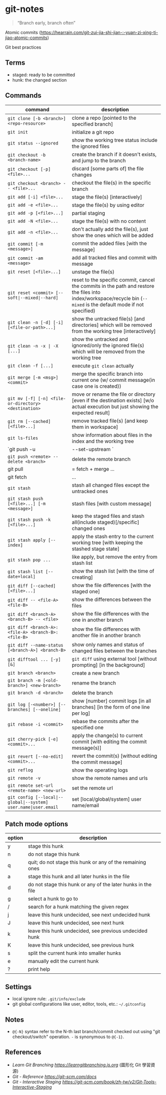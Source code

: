 # git-notes

> “Branch early, branch often”

Atomic commits (https://hearrain.com/git-zui-jia-shi-jian-:-yuan-zi-xing-ti-jiao-atomic-commits)

Git best practices

## Terms

* staged: ready to be committed
* hunk: the changed section

## Commands
|command|description|
|---|---|
|`git clone [-b <branch>] <repo-resource>`|clone a repo [pointed to the specified branch]|
|`git init`|initialize a git repo|
|`git status --ignored`|show the working tree status include the ignored files|
|`git checkout -b <branch-name>`|create the branch if it doesn't exists, and jump to the branch|
|`git checkout [-p] <file>...`|discard [some parts of] the file changes|
|`git checkout <branch> -- <file>...`|checkout the file(s) in the specific branch|
|`git add [-i] <file>...`|stage the file(s) [interactively]|
|`git add -e <file>...`|stage the file(s) by using editor|
|`git add -p [<file>...]`|partial staging|
|`git add -N <file>...`|stage the file(s) with no content|
|`git add -n <file>...`|don't actually add the file(s), just show the ones which will be added|
|`git commit [-m <message>]`|commit the added files [with the message]|
|`git commit -am <message>`|add all tracked files and commit with message|
|`git reset [<file>...]`|unstage the file(s)|
|<code>git reset \<commit> [--soft&#124;--mixed&#124;--hard]</code>|reset to the specific commit, cancel the commits in the path and restore the files into index/workspace/recycle bin (`--mixed` is the default mode if not specified)|
|`git clean -n [-d] [-i] [<file-or-path>...]`|show the untracked file(s) [and directories] which will be removed from the working tree [interactively]|
|<code>git clean -n -x &#124; -X [<file-or-path>...]</code>|show the untracked and ignored/only the ignored file(s) which will be removed from the working tree|
|`git clean -f [...]`|execute `git clean` actually|
|`git merge [-m <msg>] <commit>`|merge the specific branch into current one (w/ commit message(in case one is created))|
|`git mv [-f] [-n] <file-or-directory> <destination>`|move or rename the file or directory [even if the destination exists] [w/o actual execution but just showing the expected result]|
|`git rm [--cached] [<file>...]`|remove tracked file(s) [and keep them in workspace]|
|`git ls-files`|show information about files in the index and the working tree|
|`git push -u|--set-upstream <remote>`|set the remote repo of the current branch and push it|
|`git push <remote> --delete <branch>`|delete the remote branch|
|git pull|= fetch + merge ...|
|git fetch|...|
|`git stash`|stash all changed files except the untracked ones|
|`git stash push [<file>...] [-m <message>]`|stash files [with custom message]|
|`git stash push -k [<file>...]`|keep the staged files and stash all(include staged)[/specific] changed ones|
|`git stash apply [--index]`|apply the stash entry to the current working tree [with keeping the stashed stage state]|
|`git stash pop ...`|like apply, but remove the entry from stash list|
|`git stash list [--date=local]`|show the stash list [with the time of creating]|
|`git diff [--cached] [<file>...]`|show the file differences [with the staged one]|
|`git diff -- <file-A> <file-B>`|show the differences between the files|
|`git diff <branch-A> <branch-B> -- <file>`|show the file differences with the one in another branch|
|`git diff <branch-A>:<file-A> <branch-B>:<file-B>`|show the file differences with another file in another branch|
|`git diff --name-status [<branch-A>] <branch-B>`|show only names and status of changed files between the branches|
|`git difftool ... [-y] [&]`|`git diff` using external tool [without prompting] [in the background]|
|`git branch <branch>`|create a new branch|
|`git branch -m [<old-branch>] <new-branch>`|rename the branch|
|`git branch -d <branch>`|delete the branch|
|`git log [-<number>] [--branches] [--oneline]`|show [number] commit logs [in all branches] [in the form of one line per log]|
|`git rebase -i <commit>`|rebase the commits after the specified one|
|`git cherry-pick [-e] <commit>...`|apply the change(s) to current commit [with editing the commit message(s)]|
|`git revert [--no-edit] <commit>...`|revert the commit(s) [without editing the commit message]|
|`git reflog`|show the operating logs|
|`git remote -v`|show the remote names and urls|
|`git remote set-url <remote-name> <new-url>`|set the remote url|
|<code>git config [--local&#124;--global&#124;--system] user.name&#124;user.email <email></code>|set [local/global/system] user name/email|

## Patch mode options
|option|description|
|---|---|
|y|stage this hunk|
|n|do not stage this hunk|
|q|quit; do not stage this hunk or any of the remaining ones|
|a|stage this hunk and all later hunks in the file|
|d|do not stage this hunk or any of the later hunks in the file|
|g|select a hunk to go to|
|/|search for a hunk matching the given regex|
|j|leave this hunk undecided, see next undecided hunk|
|J|leave this hunk undecided, see next hunk|
|k|leave this hunk undecided, see previous undecided hunk|
|K|leave this hunk undecided, see previous hunk|
|s|split the current hunk into smaller hunks|
|e|manually edit the current hunk|
|?|print help|

## Settings 
* local ignore rule: `.git/info/exclude`
* git global configurations like user, editor, tools, etc.: `~/.gitconfig`

## Notes
* `@{-N}` syntax refer to the N-th last branch/commit checked out using "git checkout/switch" operation. `-` is synonymous to `@{-1}`.

## References
* *Learn Git Branching https://learngitbranching.js.org* (圖形化 Git 學習資源)
* *Git - Reference https://git-scm.com/docs*
* *Git - Interactive Staging https://git-scm.com/book/zh-tw/v2/Git-Tools-Interactive-Staging*
